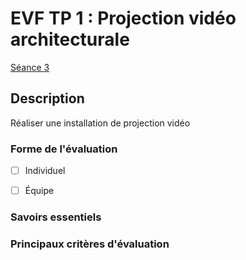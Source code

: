 # EVF TP 1 : <!-- %: BLOC1 -->Projection vidéo architecturale<!-- %; -->

<!-- %: SEANCE_EVF_1 -->
[Séance 3](../../01-deroulement/03/)
<!-- %; -->


## Description

<!-- %: DESCRIPTION_EVS_1  -->
Réaliser une installation de projection vidéo
<!-- %; -->

### Forme de l'évaluation

* [ ] Individuel
* [ ] Équipe


### Savoirs essentiels 

### Principaux critères d'évaluation

